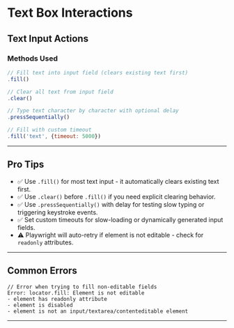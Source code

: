 # Text Box Interactions

## Text Input Actions
### Methods Used
```js
// Fill text into input field (clears existing text first)
.fill()  

// Clear all text from input field
.clear()

// Type text character by character with optional delay
.pressSequentially()

// Fill with custom timeout
.fill('text', {timeout: 5000})
```

---

## Pro Tips
- ✅ Use `.fill()` for most text input - it automatically clears existing text first.
- ✅ Use `.clear()` before `.fill()` if you need explicit clearing behavior.
- ✅ Use `.pressSequentially()` with delay for testing slow typing or triggering keystroke events.
- ✅ Set custom timeouts for slow-loading or dynamically generated input fields.
- ⚠️ Playwright will auto-retry if element is not editable - check for `readonly` attributes.

---

## Common Errors
```log
// Error when trying to fill non-editable fields
Error: locator.fill: Element is not editable
- element has readonly attribute
- element is disabled
- element is not an input/textarea/contenteditable element
```

---